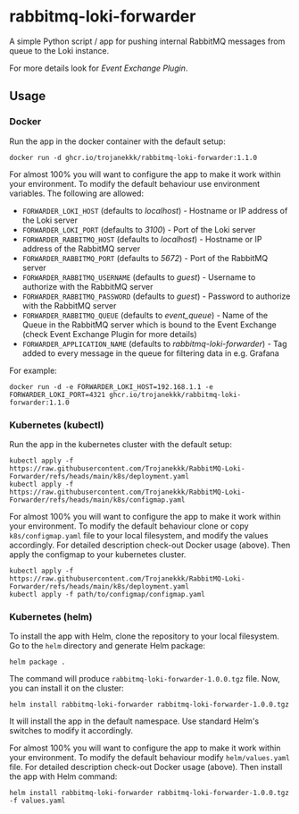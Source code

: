 # rabbitmq-loki-forwarder
A simple Python script / app for pushing internal RabbitMQ messages from queue to the Loki instance.

For more details look for _Event Exchange Plugin_.

## Usage

### Docker

Run the app in the docker container with the default setup:

```
docker run -d ghcr.io/trojanekkk/rabbitmq-loki-forwarder:1.1.0
```

For almost 100% you will want to configure the app to make it work within your environment. To modify the default behaviour use environment variables. The following are allowed:

- `FORWARDER_LOKI_HOST` (defaults to _localhost_) - Hostname or IP address of the Loki server
- `FORWARDER_LOKI_PORT` (defaults to _3100_) - Port of the Loki server
- `FORWARDER_RABBITMQ_HOST` (defaults to _localhost_) - Hostname or IP address of the RabbitMQ server
- `FORWARDER_RABBITMQ_PORT` (defaults to _5672_) - Port of the RabbitMQ server
- `FORWARDER_RABBITMQ_USERNAME` (defaults to _guest_) - Username to authorize with the RabbitMQ server
- `FORWARDER_RABBITMQ_PASSWORD` (defaults to _guest_) - Password to authorize with the RabbitMQ server
- `FORWARDER_RABBITMQ_QUEUE` (defaults to _event_queue_) - Name of the Queue in the RabbitMQ server which is bound to the Event Exchange (check Event Exchange Plugin for more details) 
- `FORWARDER_APPLICATION_NAME` (defaults to _rabbitmq-loki-forwarder_) - Tag added to every message in the queue for filtering data in e.g. Grafana

For example:

```
docker run -d -e FORWARDER_LOKI_HOST=192.168.1.1 -e FORWARDER_LOKI_PORT=4321 ghcr.io/trojanekkk/rabbitmq-loki-forwarder:1.1.0
```

### Kubernetes (kubectl)

Run the app in the kubernetes cluster with the default setup:

```
kubectl apply -f https://raw.githubusercontent.com/Trojanekkk/RabbitMQ-Loki-Forwarder/refs/heads/main/k8s/deployment.yaml
kubectl apply -f https://raw.githubusercontent.com/Trojanekkk/RabbitMQ-Loki-Forwarder/refs/heads/main/k8s/configmap.yaml
```

For almost 100% you will want to configure the app to make it work within your environment. To modify the default behaviour clone or copy `k8s/configmap.yaml` file to your local filesystem, and modify the values accordingly. For detailed description check-out Docker usage (above). Then apply the configmap to your kubernetes cluster.

```
kubectl apply -f https://raw.githubusercontent.com/Trojanekkk/RabbitMQ-Loki-Forwarder/refs/heads/main/k8s/deployment.yaml
kubectl apply -f path/to/configmap/configmap.yaml
```

### Kubernetes (helm)

To install the app with Helm, clone the repository to your local filesystem. Go to the `helm` directory and generate Helm package:

```
helm package .
```

The command will produce `rabbitmq-loki-forwarder-1.0.0.tgz` file. Now, you can install it on the cluster:

```
helm install rabbitmq-loki-forwarder rabbitmq-loki-forwarder-1.0.0.tgz
```

It will install the app in the default namespace. Use standard Helm's switches to modify it accordingly.

For almost 100% you will want to configure the app to make it work within your environment. To modify the default behaviour modify `helm/values.yaml` file. For detailed description check-out Docker usage (above). Then install the app with Helm command:

```
helm install rabbitmq-loki-forwarder rabbitmq-loki-forwarder-1.0.0.tgz -f values.yaml
```